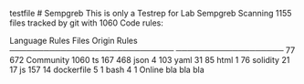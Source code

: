 testfile # Sempgreb
This is only a Testrep for Lab Sempgreb
  Scanning 1155 files tracked by git with 1060 Code rules:

  Language      Rules   Files          Origin      Rules
 ─────────────────────────────        ───────────────────
  <multilang>      77     672          Community    1060
  ts              167     468
  json              4     103
  yaml             31      85
  html              1      76
  solidity         21      17
  js              157      14
  dockerfile        5       1
  bash              4       1
Online bla bla bla
